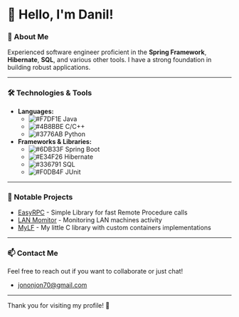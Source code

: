 # 👋 Hello, I'm Danil!

### 🌟 About Me
Experienced software engineer proficient in the **Spring Framework**, **Hibernate**, **SQL**, and various other tools. I have a strong foundation in building robust applications.

---

### 🛠️ Technologies & Tools
- **Languages:** 
  - ![#F7DF1E](https://via.placeholder.com/15/F7DF1E/000000?text=+) Java
  - ![#4B8BBE](https://via.placeholder.com/15/4B8BBE/000000?text=+) C/C++
  - ![#3776AB](https://via.placeholder.com/15/3776AB/000000?text=+) Python
- **Frameworks & Libraries:**
  - ![#6DB33F](https://via.placeholder.com/15/6DB33F/000000?text=+) Spring Boot
  - ![#E34F26](https://via.placeholder.com/15/E34F26/000000?text=+) Hibernate
  - ![#336791](https://via.placeholder.com/15/336791/000000?text=+) SQL
  - ![#F0DB4F](https://via.placeholder.com/15/F0DB4F/000000?text=+) JUnit

---

### 🌟 Notable Projects
- [EasyRPC](https://github.com/DanielProl1xy/EasyRPC) - Simple Library for fast Remote Procedure calls
- [LAN Momitor](https://github.com/DanielProl1xy/LANMonitor) - Monitoring LAN machines activity
- [MyLF](https://github.com/DanielProl1xy/MyLF) - My little C library with custom containers implementations

---

### 📫 Contact Me
Feel free to reach out if you want to collaborate or just chat!

- [jononjon70@gmail.com](jononjon70@gmail.com)

---

Thank you for visiting my profile! 🚀
